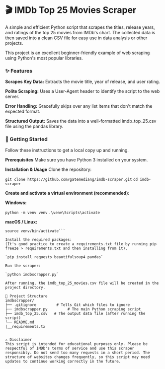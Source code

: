 # 🎬 IMDb Top 25 Movies Scraper
A simple and efficient Python script that scrapes the titles, release years, and ratings of the top 25 movies from IMDb's chart. The collected data is then saved into a clean CSV file for easy use in data analysis or other projects.

This project is an excellent beginner-friendly example of web scraping using Python's most popular libraries.

### ✨ Features
**Scrapes Key Data:** Extracts the movie title, year of release, and user rating.

**Polite Scraping:** Uses a User-Agent header to identify the script to the web server.

**Error Handling:** Gracefully skips over any list items that don't match the expected format.

**Structured Output:** Saves the data into a well-formatted imdb_top_25.csv file using the pandas library.

### 🚀 Getting Started
Follow these instructions to get a local copy up and running.

**Prerequisites**
Make sure you have Python 3 installed on your system.

**Installation & Usage**
Clone the repository:

`git clone https://github.com/gatemediang/imdb-scraper.git`
`cd imdb-scraper`

**Create and activate a virtual environment (recommended):**

**Windows:**

`python -m venv venv`
`.\venv\Scripts\activate`

**macOS / Linux:**

```python3 -m venv venv
source venv/bin/activate```

Install the required packages:
(It's good practice to create a requirements.txt file by running pip freeze > requirements.txt and then installing from it).

`pip install requests beautifulsoup4 pandas`

Run the scraper:

`python imdbscrapper.py`

After running, the imdb_top_25_movies.csv file will be created in the project directory.

📂 Project Structure
imdbscrapper/
├── .gitignore         # Tells Git which files to ignore
├── imdbscrapper.py         # The main Python scraping script
├── imdb_top_25.csv   # The output data file (after running the script)
└── README.md
|__requirements.tx


⚠️ Disclaimer
This script is intended for educational purposes only. Please be respectful of IMDb's terms of service and use this scraper responsibly. Do not send too many requests in a short period. The structure of websites changes frequently, so this script may need updates to continue working correctly in the future.